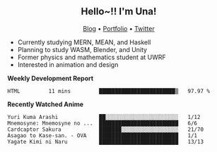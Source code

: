 <h2 align="center">
  Hello~!! I'm Una!
</h2>

<p align="center">
  <a href="https://anarchy.website/">Blog</a> &bull;
  <a href="https://una-ada.github.io/">Portfolio</a> &bull;
  <a href="https://twitter.com/unaxiii">Twitter</a>
</p>

- Currently studying MERN, MEAN, and Haskell
- Planning to study WASM, Blender, and Unity
- Former physics and mathematics student at UWRF
- Interested in animation and design

**Weekly Development Report**

<!--START_SECTION:waka-->
```text
HTML         11 mins         ████████████████████████▒   97.97 % 
```
<!--END_SECTION:waka-->

**Recently Watched Anime**

<!-- RECENT-ANIME:START -->

    Yuri Kuma Arashi             ██░░░░░░░░░░░░░░░░░░░░░░░   1/12
    Mnemosyne: Mnemosyne no ...  █████████████████████████   6/6
    Cardcaptor Sakura            ███████░░░░░░░░░░░░░░░░░░   21/70
    Asagao to Kase-san. - OVA    █████████████████████████   1/1
    Yagate Kimi ni Naru          █████████████████████████   13/13
<!-- RECENT-ANIME:END -->
